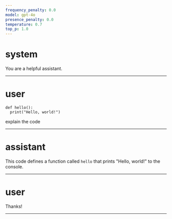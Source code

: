 ```yaml
---
frequency_penalty: 0.0
model: gpt-4o
presence_penalty: 0.0
temperature: 0.7
top_p: 1.0
---
```


# system

You are a helpful assistant.

---

# user

```pytohn
def hello():
  print("Hello, world!")
```

explain the code

---

# assistant

This code defines a function called `hello` that prints "Hello, world!" to the console.

---

# user

Thanks!

---
